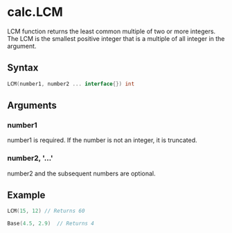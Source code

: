 # calc.LCM

LCM function returns the least common multiple of two or more integers.
The LCM is the smallest positive integer that is a multiple of all integer in the argument.

## Syntax

```go
LCM(number1, number2 ... interface{}) int
```

## Arguments

### number1

number1 is required. If the number is not an integer, it is truncated.

### number2, '...'

number2 and the subsequent numbers are optional.

## Example

```Go
LCM(15, 12) // Returns 60

Base(4.5, 2.9)  // Returns 4
```
